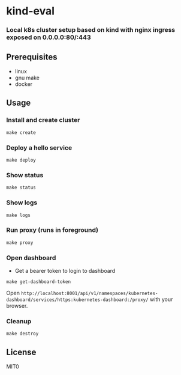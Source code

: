 # kind-eval

### Local k8s cluster setup based on kind with nginx ingress exposed on 0.0.0.0:80/:443

## Prerequisites
* linux
* gnu make
* docker

## Usage

### Install and create cluster
```
make create
```

### Deploy a hello service
```
make deploy
```

### Show status
```
make status
```

### Show logs
```
make logs
```

### Run proxy (runs in foreground)
```
make proxy
```

### Open dashboard

* Get a bearer token to login to dashboard

```
make get-dashboard-token
```

Open ```http://localhost:8001/api/v1/namespaces/kubernetes-dashboard/services/https:kubernetes-dashboard:/proxy/``` with your browser.

### Cleanup
```
make destroy
```

## License

MIT0
